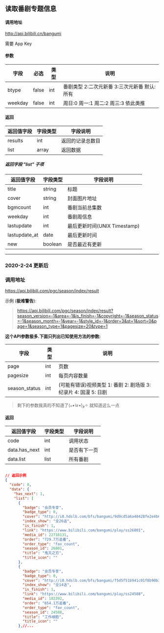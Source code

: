 ## 读取番剧专题信息

#### 调用地址

http://api.bilibili.cn/bangumi

需要 App Key

#### 参数

|字段|必选|类型|说明|
|----|----|----|----|
|btype|false|int|番剧类型 2:二次元新番 3:三次元新番 默认:所有|
|weekday|false|int|周日:0 周一:1 周二:2 周三:3 依此类推|

#### 返回

|返回值字段|字段类型|字段说明|
|----------|--------|--------|
|results|int|返回的记录总数目|
|list|array|返回数据|

##### 返回字段 "list" 子项

|返回值字段|字段类型|字段说明|
|----------|--------|--------|
|title|string|标题|
|cover|string|封面图片地址|
|bgmcount|int|番剧当前总集数|
|weekday|int|番剧周信息|
|lastupdate|int|最后更新时间(UNIX Timestamp)|
|lastupdate_at|date|最后更新时间|
|new|boolean|是否最近有更新|

---

### 2020-2-24 更新后

### 调用地址

https://api.bilibili.com/pgc/season/index/result

示例 (**极难警告**):
> https://api.bilibili.com/pgc/season/index/result?season_version=-1&area=-1&is_finish=-1&copyright=-1&season_status=-1&season_month=-1&year=-1&style_id=-1&order=3&st=1&sort=0&page=1&season_type=1&pagesize=20&type=1

**这个API参数极多.下面只列出已知使用方法的参数:**

|字段|类型|说明|
|----|----|----|
|page|int|页数|
|pagesize|int|每页内容数量|
|season_status|int|(可能有错误)视频类型 1: 番剧 2: 剧场版 3: 纪录片 4: 国漫 5: 日剧|

> 剩下的参数我真的不知道了(๑•̀ㅂ•́)و✧ 就知道这么一点


#### 返回

|返回值字段|字段类型|字段说明|
|----------|--------|--------|
|code|int|调用状态|
|data.has_next|int|是否有下一页|
|data.list|list|所有番剧|

```json

// 返回示例
{
  "code": 0,
  "data": {
    "has_next": 1,
    "list": [
      {
        "badge": "会员专享",
        "badge_type": 0,
        "cover": "http://i0.hdslb.com/bfs/bangumi/9d9cd5a6a48428fe2e4b6ed17025707696eab47b.png",
        "index_show": "全26话",
        "is_finish": 1,
        "link": "https://www.bilibili.com/bangumi/play/ss26801",
        "media_id": 22718131,
        "order": "729.7万追番",
        "order_type": "fav_count",
        "season_id": 26801,
        "title": "鬼灭之刃",
        "title_icon": ""
      },
      {
        "badge": "会员专享",
        "badge_type": 0,
        "cover": "http://i0.hdslb.com/bfs/bangumi/f5d5f51b941c01f8b90b361b412dc75ecc2608d3.png",
        "index_show": "全14话",
        "is_finish": 1,
        "link": "https://www.bilibili.com/bangumi/play/ss24588",
        "media_id": 102392,
        "order": "654.1万追番",
        "order_type": "fav_count",
        "season_id": 24588,
        "title": "工作细胞",
        "title_icon": ""
      },//...
```
